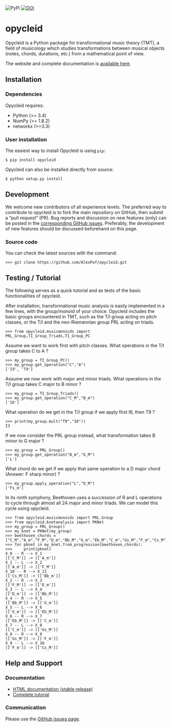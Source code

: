 ![PyPi](https://badge.fury.io/py/opycleid.svg)
[![DOI](http://joss.theoj.org/papers/10.21105/joss.00981/status.svg)](https://doi.org/10.21105/joss.00981)


# opycleid

Opycleid is a Python package for transformational music theory (TMT), a field of
musicology which studies transformations between musical objects
(notes, chords, durations, etc.) from a mathematical point of view.

The website and complete documentation is [available here](https://alexpof.github.io/opycleid/).

## Installation

### Dependencies

Opycleid requires:

- Python (>= 3.4)
- NumPy (>= 1.8.2)
- networkx (>=3.3)

### User installation

The easiest way to install Opycleid is using ``pip``:

    $ pip install opycleid

Opycleid can also be installed directly from source:

    $ python setup.py install    

## Development

We welcome new contributors of all experience levels. The preferred way to
contribute to opycleid is to fork the main repository on GitHub,
then submit a “pull request” (PR). Bug reports and discussion on new features
(only) can be posted in the [corresponding GitHub issues](https://github.com/AlexPof/opycleid/issues).
Preferably, the development of new features should be discussed beforehand
on this page.

### Source code

You can check the latest sources with the command:

    >>> git clone https://github.com/AlexPof/opycleid.git

## Testing / Tutorial

The following serves as a quick tutorial and as tests of the basic functionalities
of opycleid.

After installation, transformational music analysis is easily implemented in a
few lines, with the group/monoid of your choice. Opycleid includes the basic
groups encountered in TMT, such as the T/I group acting on pitch classes,
or the T/I and the neo-Riemannian group PRL acting on triads.

    >>> from opycleid.musicmonoids import PRL_Group,TI_Group_Triads,TI_Group_PC

Assume we want to work first with pitch classes. What operations in the T/I group
takes C to A ?

    >>> my_group = TI_Group_PC()
    >>> my_group.get_operation("C","A")
    ['I9', 'T9']

Assume we now work with major and minor triads.
What operations in the T/I group takes C major to B minor ?

    >>> my_group = TI_Group_Triads()
    >>> my_group.get_operation("C_M","B_m")
    ['I6']

What operation do we get in the T/I group if we apply first I6, then T9 ?

    >>> print(my_group.mult("T9","I6"))
    I3   

If we now consider the PRL group instead, what transformation takes B minor to G major ?

    >>> my_group = PRL_Group()
    >>> my_group.get_operation("B_m","G_M")
    ['L']

What chord do we get if we apply that same operation to a D major chord (Answer: F sharp minor) ?

    >>> my_group.apply_operation("L","D_M")
    ['Fs_m']

In its ninth symphony, Beethoven uses a succession of R and L operations to cycle
through almost all 24 major and minor triads. We can model this cycle using opycleid.










    >>> from opycleid.musicmonoids import PRL_Group
    >>> from opycleid.knetanalysis import PKNet
    >>> my_group = PRL_Group()
    >>> my_knet = PKNet(my_group)
    >>> beethoven_chords = ["C_M","A_m","F_M","D_m","Bb_M","G_m","Eb_M","C_m","Gs_M","F_m","Cs_M","Bb_m"]
    >>> for pknet in my_knet.from_progression(beethoven_chords):
    >>>     print(pknet)
    X_0 -- R --> X_1
    [['C_M']] -> [['A_m']]
    X_1 -- L --> X_2
    [['A_m']] -> [['F_M']]
    X_10 -- R --> X_11
    [['Cs_M']] -> [['Bb_m']]
    X_2 -- R --> X_3
    [['F_M']] -> [['D_m']]
    X_3 -- L --> X_4
    [['D_m']] -> [['Bb_M']]
    X_4 -- R --> X_5
    [['Bb_M']] -> [['G_m']]
    X_5 -- L --> X_6
    [['G_m']] -> [['Eb_M']]
    X_6 -- R --> X_7
    [['Eb_M']] -> [['C_m']]
    X_7 -- L --> X_8
    [['C_m']] -> [['Gs_M']]
    X_8 -- R --> X_9
    [['Gs_M']] -> [['F_m']]
    X_9 -- L --> X_10
    [['F_m']] -> [['Cs_M']]


## Help and Support

### Documentation

- [HTML documentation (stable release)](https://alexpof.github.io/opycleid/)
- [Complete tutorial](https://alexpof.github.io/opycleid/gettingstarted/)

### Communication

Please use the [GitHub issues page](https://github.com/AlexPof/opycleid/issues).
